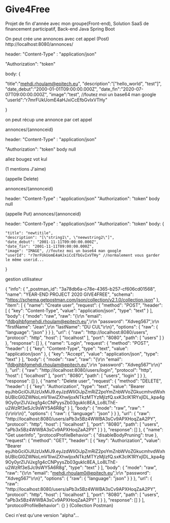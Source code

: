 # Give4Free
Projet de fin d'année avec mon groupe(Front-end), Solution SaaS de financement participatif, Back-end Java Spring Boot


    
On peut crée une annonces avec cet appel (Post) http://localhost:8080/annonces/

header: "Content-Type" : "application/json"

"Authorization": "token"

body: {


"title":"mehdi.rhoulam@epitech.eu",
"description":"[\"hello_world\", \"test\"]",
"date_debut":"2000-01-01T09:00:00.000Z",
"date_fin":"2020-07-07T09:00:00.000Z",
"image":"test", //foutez moi un base64 man google
"userId":"r7mrFUkUomE4aHJxiCcEfbGvIxVTHy"


}


on peut récup une annonce par cet appel

annonces/{annonceid}


header: "Content-Type" : "application/json"

"Authorization": "token"
body null

allez bougez vot kul

(1 mentions J'aime)

(appelle Delete) 


annonces/{annonceid}

header: "Content-Type" : "application/json"
"Authorization": "token"
body null
 

(appelle Put)
 annonces/{annonceid}



header: "Content-Type" : "application/json"
"Authorization": "token"
body: {


    "title": "newtitile",
    "description": "[\"string1\", \"neewstring2\"]",
    "date_debut": "2001-11-11T09:00:00.000Z",
    "date_fin": "2001-11-11T09:00:00.000Z",
    "image": "IMAGE", //foutez moi un base64 man google
    "userId": "r7mrFUkUomE4aHJxiCcEfbGvIxVTHy" //normalement vous garder le même userid...

}

gestion utilisateur

{
	"info": {
		"_postman_id": "3a78db6a-c78e-4365-b257-cf606cd01568",
		"name": "YEAR-END PROJECT 2020 GIVE4FREE",
		"schema": "https://schema.getpostman.com/json/collection/v2.1.0/collection.json"
	},
	"item": [
		{
			"name": "Create user",
			"request": {
				"method": "POST",
				"header": [
					{
						"key": "Content-Type",
						"value": "application/json",
						"type": "text"
					}
				],
				"body": {
					"mode": "raw",
					"raw": "{\r\n    \"email\": \"ifdbgjhbfgmehdi.rhoulam@epitech.eu\",\r\n    \"password\": \"Xdveg567\",\r\n    \"firstName\": \"Jean\",\r\n    \"lastName\": \"DU CUL\"\r\n}",
					"options": {
						"raw": {
							"language": "json"
						}
					}
				},
				"url": {
					"raw": "http://localhost:8080/users",
					"protocol": "http",
					"host": [
						"localhost"
					],
					"port": "8080",
					"path": [
						"users"
					]
				}
			},
			"response": []
		},
		{
			"name": "Login",
			"request": {
				"method": "POST",
				"header": [
					{
						"key": "Content-Type",
						"type": "text",
						"value": "application/json"
					},
					{
						"key": "Accept",
						"value": "application/json",
						"type": "text"
					}
				],
				"body": {
					"mode": "raw",
					"raw": "{\r\n    \"email\": \"ifdbgjhbfgmehdi.rhoulam@epitech.eu\",\r\n    \"password\": \"Xdveg567\"\r\n}"
				},
				"url": {
					"raw": "http://localhost:8080/users/login",
					"protocol": "http",
					"host": [
						"localhost"
					],
					"port": "8080",
					"path": [
						"users",
						"login"
					]
				}
			},
			"response": []
		},
		{
			"name": "Delete user",
			"request": {
				"method": "DELETE",
				"header": [
					{
						"key": "Authorization",
						"type": "text",
						"value": "Bearer eyJhbGciOiJIUzUxMiJ9.eyJzdWIiOiJpZmRiZ2poYmZnbWVoZGkucmhvdWxhbUBlcGl0ZWNoLmV1IiwiZXhwIjoxNTkzMTYzMjIzfQ.sxK3cIK1RYxjlDL_kpa4g9Oy0yrZIJVJxg1g4cCNPyysZb03gukIc8EA_Lo8LThE-u2WzRf3eSJc9sWY5A6R8g"
					}
				],
				"body": {
					"mode": "raw",
					"raw": "{\r\n\r\n}",
					"options": {
						"raw": {
							"language": "json"
						}
					}
				},
				"url": {
					"raw": "http://localhost:8080/users/aPb3x5Bz4WWBA3sCv9APXHoqZaA2PY",
					"protocol": "http",
					"host": [
						"localhost"
					],
					"port": "8080",
					"path": [
						"users",
						"aPb3x5Bz4WWBA3sCv9APXHoqZaA2PY"
					]
				}
			},
			"response": []
		},
		{
			"name": "Get userInfo",
			"protocolProfileBehavior": {
				"disableBodyPruning": true
			},
			"request": {
				"method": "GET",
				"header": [
					{
						"key": "Authorization",
						"value": "Bearer eyJhbGciOiJIUzUxMiJ9.eyJzdWIiOiJpZmRiZ2poYmZnbWVoZGkucmhvdWxhbUBlcGl0ZWNoLmV1IiwiZXhwIjoxNTkzMTYzMjIzfQ.sxK3cIK1RYxjlDL_kpa4g9Oy0yrZIJVJxg1g4cCNPyysZb03gukIc8EA_Lo8LThE-u2WzRf3eSJc9sWY5A6R8g",
						"type": "text"
					}
				],
				"body": {
					"mode": "raw",
					"raw": "{\r\n    \"email\": \"mehdi.rhoulam0@epitech.eu\",\r\n    \"password\": \"Xdveg567\"\r\n}",
					"options": {
						"raw": {
							"language": "json"
						}
					}
				},
				"url": {
					"raw": "http://localhost:8080/users/aPb3x5Bz4WWBA3sCv9APXHoqZaA2PY",
					"protocol": "http",
					"host": [
						"localhost"
					],
					"port": "8080",
					"path": [
						"users",
						"aPb3x5Bz4WWBA3sCv9APXHoqZaA2PY"
					]
				}
			},
			"response": []
		}
	],
	"protocolProfileBehavior": {}
}
(Collection Postman)

Ceci n'est qu'une version "alpha"...
